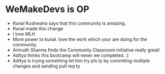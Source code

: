 # WeMakeDevs is OP

- Kunal Kushwaha says that this community is amazing.
- Kunal made this change
- I love MLH
- More power to kunal. love the work which your are doing for the community.
- Anirudh Sharma finds the Community Classroom initiative really great!
- Aditya thinks this bootcamp will never we completed. :)
- Aditya is trying something let him try pls ty by commiting multiple changes and sending pull req ty
